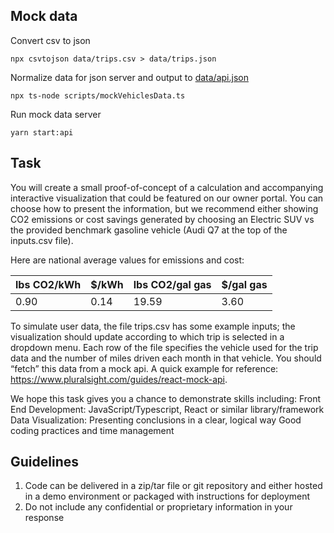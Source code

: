## Mock data

Convert csv to json

```
npx csvtojson data/trips.csv > data/trips.json
```

Normalize data for json server and output to [data/api.json](./data/api.json)

```
npx ts-node scripts/mockVehiclesData.ts
```

Run mock data server

```
yarn start:api
```

## Task

You will create a small proof-of-concept of a calculation and accompanying interactive visualization that could be featured on our owner portal. You can choose how to present the information, but we recommend either showing CO2 emissions or cost savings generated by choosing an Electric SUV vs the provided benchmark gasoline vehicle (Audi Q7 at the top of the inputs.csv file).

Here are national average values for emissions and cost:

| lbs CO2/kWh | $/kWh | lbs CO2/gal gas | $/gal gas |
| ----------- | ----- | --------------- | --------- |
| 0.90        | 0.14  | 19.59           | 3.60      |

To simulate user data, the file trips.csv has some example inputs; the visualization should update according to which trip is selected in a dropdown menu. Each row of the file specifies the vehicle used for the trip data and the number of miles driven each month in that vehicle. You should “fetch” this data from a mock api. A quick example for reference: https://www.pluralsight.com/guides/react-mock-api.

We hope this task gives you a chance to demonstrate skills including:
Front End Development: JavaScript/Typescript, React or similar library/framework
Data Visualization: Presenting conclusions in a clear, logical way
Good coding practices and time management

## Guidelines

1. Code can be delivered in a zip/tar file or git repository and either hosted in a demo environment or packaged with instructions for deployment
2. Do not include any confidential or proprietary information in your response
